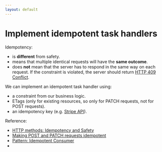```yaml
---
layout: default
---
```


# Implement idempotent task handlers

<Transform scale="0.85">

Idempotency:

- is **different** from safety.
- means that multiple identical requests will have the **same outcome**.
- does **not** mean that the server has to respond in the same way on each request. If the constraint is violated, the server should return [HTTP 409 Conflict](https://developer.mozilla.org/en-US/docs/Web/HTTP/Status/409).

We can implement an idempotent task handler using:

- a constraint from our business logic.
- ETags (only for existing resources, so only for PATCH requests, not for POST requests).
- an idempotency key (e.g. [Stripe API](https://stripe.com/docs/api/idempotent_requests)).

Reference:

- [HTTP methods: Idempotency and Safety](https://www.mscharhag.com/api-design/http-idempotent-safe)
- [Making POST and PATCH requests idempotent](https://www.mscharhag.com/api-design/rest-making-post-patch-idempotent)
- [Pattern: Idempotent Consumer](https://microservices.io/patterns/communication-style/idempotent-consumer.html)
- <Anchor href="https://youtu.be/xeBY8fCWfvU?si=44zPx5-lDkkrlS3b" text="Handling Duplicate Messages (Idempotent Consumers)" />

</Transform>

<!--
PUT vs POST: PUT is idempotent, POST is not.
https://restcookbook.com/HTTP%20Methods/put-vs-post/

PUT vs PATCH: PUT is idempotent, PATCH is not.
PUT always requires the entire request payload.
PATCH allows a subset of the payload.
-->

